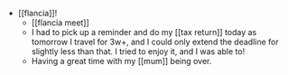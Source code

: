 - [[flancia]]!
  - [[flancia meet]]
  - I had to pick up a reminder and do my [[tax return]] today as tomorrow I travel for 3w+, and I could only extend the deadline for slightly less than that. I tried to enjoy it, and I was able to!
  - Having a great time with my [[mum]] being over.
